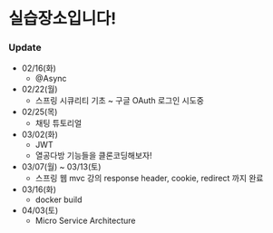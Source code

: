 # 실습장소입니다!

### Update

- 02/16(화)
  - @Async
- 02/22(월)
  - 스프링 시큐리티 기초 ~ 구글 OAuth 로그인 시도중
- 02/25(목)
  - 채팅 튜토리얼
- 03/02(화)
  - JWT
  - 열공다방 기능들을 클론코딩해보자!
- 03/07(월) ~ 03/13(토)
  - 스프링 웹 mvc 강의 response header, cookie, redirect 까지 완료
- 03/16(화)
  - docker build
- 04/03(토)
  - Micro Service Architecture